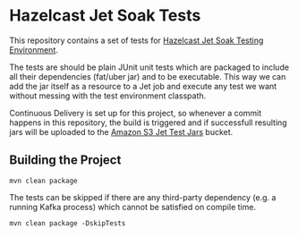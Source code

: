 # Hazelcast Jet Soak Tests

This repository contains a set of tests for
[Hazelcast Jet Soak Testing Environment](https://github.com/hazelcast/hazelcast-jet-ansible).

The tests are should be plain JUnit unit tests which are packaged to include
all their dependencies (fat/uber jar) and to be executable. This way we can
add the jar itself as a resource to a Jet job and execute any test we want without
 messing with the test environment classpath.

Continuous Delivery is set up for this project, so whenever a commit happens in
this repository, the build is triggered and if successfull resulting jars will
be uploaded to the [Amazon S3 Jet Test Jars](http://s3.amazonaws.com/jet-test-jars)
bucket.

## Building the Project

```
mvn clean package
```

The tests can be skipped if there are any third-party dependency (e.g. a running Kafka process)
which cannot be satisfied on compile time.

```
mvn clean package -DskipTests
``` 

